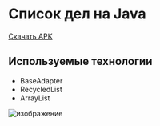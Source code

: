 # Список дел на Java

[Скачать APK](app-debug.apk)

## Используемые технологии
* BaseAdapter
* RecycledList
* ArrayList

![изображение](https://user-images.githubusercontent.com/6175334/142582443-044bdf16-a448-40fa-bc80-2e8d7224402c.png)
